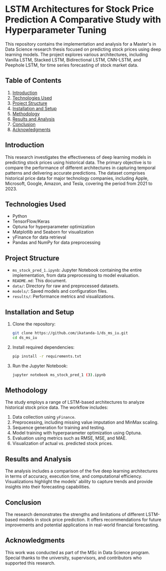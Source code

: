 
# LSTM Architectures for Stock Price Prediction  A Comparative Study with Hyperparameter Tuning

This repository contains the implementation and analysis for a Master's in Data Science research thesis focused on predicting stock prices using deep learning models. The project explores various architectures, including Vanilla LSTM, Stacked LSTM, Bidirectional LSTM, CNN-LSTM, and Peephole LSTM, for time series forecasting of stock market data.

## Table of Contents
1. [Introduction](#introduction)
2. [Technologies Used](#technologies-used)
3. [Project Structure](#project-structure)
4. [Installation and Setup](#installation-and-setup)
5. [Methodology](#methodology)
6. [Results and Analysis](#results-and-analysis)
7. [Conclusion](#conclusion)
8. [Acknowledgments](#acknowledgments)

## Introduction
This research investigates the effectiveness of deep learning models in predicting stock prices using historical data. The primary objective is to compare the performance of different architectures in capturing temporal patterns and delivering accurate predictions. The dataset comprises historical price data for major technology companies, including Apple, Microsoft, Google, Amazon, and Tesla, covering the period from 2021 to 2023.

## Technologies Used
- Python
- TensorFlow/Keras
- Optuna for hyperparameter optimization
- Matplotlib and Seaborn for visualization
- yFinance for data retrieval
- Pandas and NumPy for data preprocessing

## Project Structure
- `ms_stock_pred_1.ipynb`: Jupyter Notebook containing the entire implementation, from data preprocessing to model evaluation.
- `README.md`: This document.
- `data/`: Directory for raw and preprocessed datasets.
- `models/`: Saved models and configuration files.
- `results/`: Performance metrics and visualizations.

## Installation and Setup
1. Clone the repository:
   ```bash
   git clone https://github.com/ikatanda-1/ds_ms_iu.git
   cd ds_ms_iu
   ```
2. Install required dependencies:
   ```bash
   pip install -r requirements.txt
   ```
3. Run the Jupyter Notebook:
   ```bash
   jupyter notebook ms_stock_pred_1 (3).ipynb
   ```

## Methodology
The study employs a range of LSTM-based architectures to analyze historical stock price data. The workflow includes:
1. Data collection using `yFinance`.
2. Preprocessing, including missing value imputation and MinMax scaling.
3. Sequence generation for training and testing.
4. Model training with hyperparameter optimization using Optuna.
5. Evaluation using metrics such as RMSE, MSE, and MAE.
6. Visualization of actual vs. predicted stock prices.

## Results and Analysis
The analysis includes a comparison of the five deep learning architectures in terms of accuracy, execution time, and computational efficiency. Visualizations highlight the models' ability to capture trends and provide insights into their forecasting capabilities.

## Conclusion
The research demonstrates the strengths and limitations of different LSTM-based models in stock price prediction. It offers recommendations for future improvements and potential applications in real-world financial forecasting.

## Acknowledgments
This work was conducted as part of the MSc in Data Science program. Special thanks to the university, supervisors, and contributors who supported this research.

